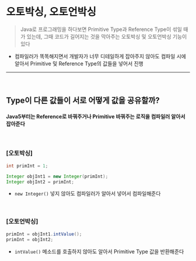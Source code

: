 # 오토박싱, 오토언박싱
> Java로 프로그래밍을 하다보면 Primitive Type과 Reference Type이 섞일 때가 있는데, 그때 코드가 길어지는 것을 막아주는 오토박싱 및 오토언박싱 기능이 있다
* 컴파일러가 똑똑해지면서 개발자가 너무 디테일하게 잡아주지 않아도 컴파일 시에 알아서 Primitive 및 Reference Type의 값들을 넣어서 진행

<hr>
<br>

## Type이 다른 값들이 서로 어떻게 값을 공유할까?
#### Java5부터는 Reference로 바꿔주거나 Primitive 바꿔주는 로직을 컴파일러 알아서 잡아준다

<br>

### [오토박싱]
```java
int primInt = 1;

Integer objInt1 = new Integer(primInt);
Integer objInt2 = primInt; 
```
* `new Integer()` 넣지 않아도 컴파일러가 알아서 넣어서 컴파일해준다

<br>

### [오토언박싱]
```java
primInt = objInt1.intValue();
primInt = objInt2;
```
* `intValue()` 메소드를 호출하지 않아도 알아서 Primitive Type 값을 반환해준다
